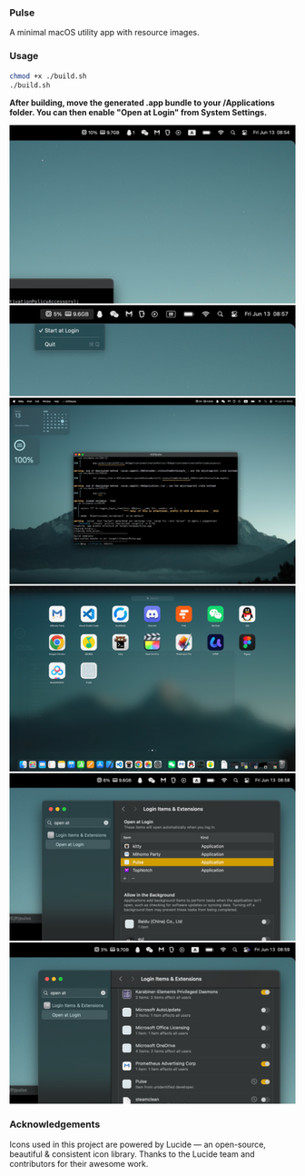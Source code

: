 ### Pulse
A minimal macOS utility app with resource images.

### Usage

```bash
chmod +x ./build.sh
./build.sh
```

**After building, move the generated .app bundle to your /Applications folder. You can then enable "Open at Login" from System Settings.**

![pic](res/fe01c249e37025ceeb50125072372c56.png)
![pic](res/9e2087b8c16f7201a4ac35ac05bc878f.png)
![pic](res/f4cbda1f9536a8ee8e6f9fe7128f53e2.png)
![pic](res/d68d7c958fb5f4c178cc725a8f41b1af.png)
![pic](res/ec019000e3fb2e311496d6fe38855387.png)
![pic](res/6a49d1ac11e2d4534309165de5ba158b.png)

### Acknowledgements
Icons used in this project are powered by Lucide — an open-source, beautiful & consistent icon library.
Thanks to the Lucide team and contributors for their awesome work.